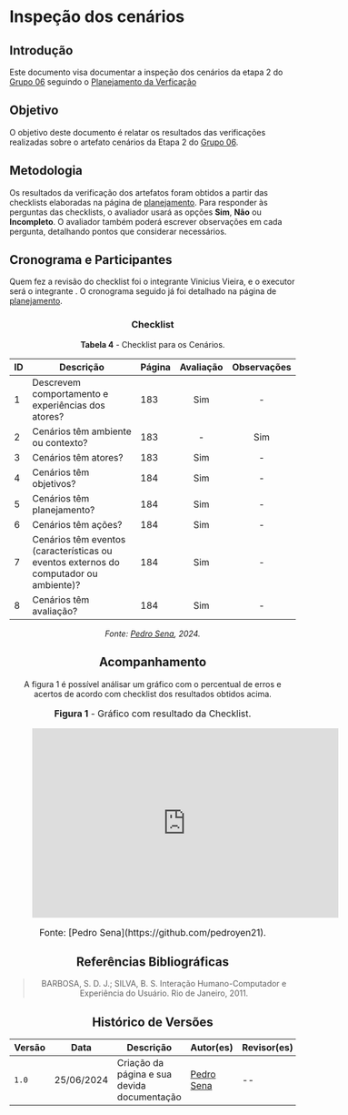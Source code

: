 # Inspeção dos cenários

## Introdução

Este documento visa documentar a inspeção dos cenários da etapa 2 do  [Grupo 06](https://interacao-humano-computador.github.io/2024.1-DETRANDF) seguindo o [Planejamento da Verficação](./planejamento.md)


## Objetivo

O objetivo deste documento é relatar os resultados das verificações realizadas sobre o artefato cenários da Etapa 2 do  [Grupo 06](https://interacao-humano-computador.github.io/2024.1-DETRANDF).

## Metodologia

Os resultados da verificação dos artefatos foram obtidos a partir das checklists elaboradas na página de [planejamento](./planejamento.md). Para responder às perguntas das checklists, o avaliador usará as opções **Sim**, **Não** ou **Incompleto**. O avaliador também poderá escrever observações em cada pergunta, detalhando pontos que considerar necessários.

## Cronograma e Participantes

Quem fez a revisão do checklist foi o integrante Vinicius Vieira, e o executor será o integrante [](https://github.com/). O cronograma seguido já foi detalhado na página de [planejamento](./planejamento.md).

<center>

### Checklist

<center>

**Tabela 4** - Checklist para os Cenários.

| ID  | Descrição | Página | Avaliação | Observações |
| --- | ----- | ---- | :-------: | :---------: |
| 1   | Descrevem comportamento e experiências dos atores?| 183  |     Sim     |      -      |
| 2   | Cenários têm ambiente ou contexto?  | 183 |   -     |      Sim      |
| 3   | Cenários têm atores?  | 183 |   Sim     |      -      |
| 4   | Cenários têm objetivos?  | 184 |     Sim     |      -      |
| 5   | Cenários têm planejamento?| 184 |     Sim    |      -      |
| 6   | Cenários têm ações?  |   184 | Sim    |      -      |
| 7   | Cenários têm eventos (características ou eventos externos do computador ou ambiente)?  | 184 |     Sim     |      -      |
| 8   | Cenários têm avaliação?  | 184 |    Sim   |      -      |



_Fonte: [Pedro Sena](https://github.com/pedroyen21), 2024._

</center>

## Acompanhamento

A figura 1 é possível análisar um gráfico com o percentual de erros e acertos de acordo com checklist dos resultados obtidos acima.

<figure markdown>
<font size="3"><p style="text-align: center"><b>Figura 1</b> - Gráfico com resultado da Checklist.</p></font>
<iframe width="539" height="333" seamless frameborder="0" scrolling="no" src="https://docs.google.com/spreadsheets/d/e/2PACX-1vR3MVzA3YqsA9BFsnNEfxxqoXiAKdV707I1Fk9otAVU83qTtaSDkRSKTJ8P2xds5-3OuzFI9jHjTdRM/pubchart?oid=399022435&amp;format=interactive"></iframe><figcaption><font size="3"><p style="text-align: center">Fonte: [Pedro Sena](https://github.com/pedroyen21).</p></font></figcaption>
</figure>

## Referências Bibliográficas

> BARBOSA, S. D. J.; SILVA, B. S. Interação Humano-Computador e Experiência do Usuário. Rio de Janeiro, 2011.

## Histórico de Versões

| Versão | Data       | Descrição                                   | Autor(es)                                              | Revisor(es) |
| ------ | ---------- | ------------------------------------------- | ------------------------------------------------------ | ----------- |
| `1.0`  | 25/06/2024 | Criação da página e sua devida documentação | [Pedro Sena](https://github.com/pedroyen21) | --          |